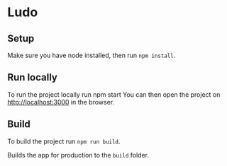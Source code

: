 # Ludo

## Setup

Make sure you have node installed, then run `npm install`.

## Run locally

To run the project locally run npm start You can then open the project on [http://localhost:3000](http://localhost:3000) in the browser.

## Build

To build the project run `npm run build`.

Builds the app for production to the `build` folder.
